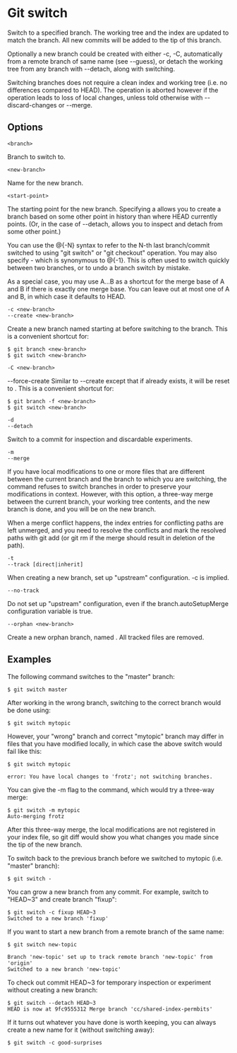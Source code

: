 # Git switch

Switch to a specified branch. The working tree and the index are updated to match the branch. All new commits will be added to the tip of this branch.

Optionally a new branch could be created with either -c, -C, automatically from a remote branch of same name (see --guess), or detach the working tree from any branch with --detach, along with switching.

Switching branches does not require a clean index and working tree (i.e. no differences compared to HEAD). The operation is aborted however if the operation leads to loss of local changes, unless told otherwise with --discard-changes or --merge.

## Options

```
<branch>
```

Branch to switch to.

```
<new-branch>
```

Name for the new branch.

```
<start-point>
```

The starting point for the new branch. Specifying a <start-point> allows you to create a branch based on some other point in history than where HEAD currently points. (Or, in the case of --detach, allows you to inspect and detach from some other point.)

You can use the @{-N} syntax to refer to the N-th last branch/commit switched to using "git switch" or "git checkout" operation. You may also specify - which is synonymous to @{-1}. This is often used to switch quickly between two branches, or to undo a branch switch by mistake.

As a special case, you may use A...B as a shortcut for the merge base of A and B if there is exactly one merge base. You can leave out at most one of A and B, in which case it defaults to HEAD.

```
-c <new-branch>
--create <new-branch>
```

Create a new branch named <new-branch> starting at <start-point> before switching to the branch. This is a convenient shortcut for:

```
$ git branch <new-branch>
$ git switch <new-branch>
```

```
-C <new-branch>
```

--force-create <new-branch>
Similar to --create except that if <new-branch> already exists, it will be reset to <start-point>. This is a convenient shortcut for:

```
$ git branch -f <new-branch>
$ git switch <new-branch>
```

```
-d
--detach
```

Switch to a commit for inspection and discardable experiments.

```
-m
--merge
```

If you have local modifications to one or more files that are different between the current branch and the branch to which you are switching, the command refuses to switch branches in order to preserve your modifications in context. However, with this option, a three-way merge between the current branch, your working tree contents, and the new branch is done, and you will be on the new branch.

When a merge conflict happens, the index entries for conflicting paths are left unmerged, and you need to resolve the conflicts and mark the resolved paths with git add (or git rm if the merge should result in deletion of the path).

```
-t
--track [direct|inherit]
```

When creating a new branch, set up "upstream" configuration. -c is implied.

```
--no-track
```

Do not set up "upstream" configuration, even if the branch.autoSetupMerge configuration variable is true.

```
--orphan <new-branch>
```

Create a new orphan branch, named <new-branch>. All tracked files are removed.

## Examples

The following command switches to the "master" branch:

```
$ git switch master
```

After working in the wrong branch, switching to the correct branch would be done using:

```
$ git switch mytopic
```

However, your "wrong" branch and correct "mytopic" branch may differ in files that you have modified locally, in which case the above switch would fail like this:

```
$ git switch mytopic

error: You have local changes to 'frotz'; not switching branches.
```

You can give the -m flag to the command, which would try a three-way merge:

```
$ git switch -m mytopic
Auto-merging frotz
```

After this three-way merge, the local modifications are not registered in your index file, so git diff would show you what changes you made since the tip of the new branch.

To switch back to the previous branch before we switched to mytopic (i.e. "master" branch):

```
$ git switch -

```

You can grow a new branch from any commit. For example, switch to "HEAD~3" and create branch "fixup":

```
$ git switch -c fixup HEAD~3
Switched to a new branch 'fixup'
```

If you want to start a new branch from a remote branch of the same name:

```
$ git switch new-topic

Branch 'new-topic' set up to track remote branch 'new-topic' from 'origin'
Switched to a new branch 'new-topic'
```

To check out commit HEAD~3 for temporary inspection or experiment without creating a new branch:

```
$ git switch --detach HEAD~3
HEAD is now at 9fc9555312 Merge branch 'cc/shared-index-permbits'
```

If it turns out whatever you have done is worth keeping, you can always create a new name for it (without switching away):

```
$ git switch -c good-surprises
```
